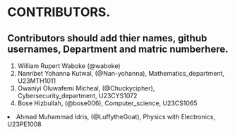 # CONTRIBUTORS.
## Contributors should add thier names, github usernames, Department and matric numberhere.
<ol>
<li>William Rupert Waboke (@waboke)
<li>Nanribet Yohanna Kutwal, (@Nan-yohanna), Mathematics_department, U23MTH1011</li>
<li>Owaniyi Oluwafemi Micheal, (@Chuckycipher), Cybersecurity_department, U23CYS1072</li>
<li>Bose Hizbullah, (@bose006), Computer_science, U23CS1065</li>
</ol>
<li>Ahmad Muhammad Idris, (@LuffytheGoat), Physics with Electronics, U23PE1008</li>
